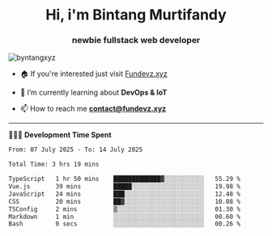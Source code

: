 <h1 align="center">Hi, i'm Bintang Murtifandy</h1>
<h3 align="center">newbie fullstack web developer</h3>

<p align="left"> <img src="https://komarev.com/ghpvc/?username=byntangxyz&label=Profile%20views&color=0e75b6&style=flat" alt="byntangxyz" /> </p>

- 🏠 If you're interested just visit [Fundevz.xyz](https://fundevz.xyz)

- 🌱 I’m currently learning about **DevOps & IoT**

- 📫 How to reach me **[contact@fundevz.xyz](mailto:contact@fundevz.xyz)**

<hr />

👩🏿‍💻 **Development Time Spent**

<p><!--START_SECTION:waka-->

```txt
From: 07 July 2025 - To: 14 July 2025

Total Time: 3 hrs 19 mins

TypeScript   1 hr 50 mins    █████████████▓░░░░░░░░░░░   55.29 %
Vue.js       39 mins         █████░░░░░░░░░░░░░░░░░░░░   19.98 %
JavaScript   24 mins         ███░░░░░░░░░░░░░░░░░░░░░░   12.48 %
CSS          20 mins         ██▓░░░░░░░░░░░░░░░░░░░░░░   10.08 %
TSConfig     2 mins          ▒░░░░░░░░░░░░░░░░░░░░░░░░   01.30 %
Markdown     1 min           ░░░░░░░░░░░░░░░░░░░░░░░░░   00.60 %
Bash         0 secs          ░░░░░░░░░░░░░░░░░░░░░░░░░   00.26 %
```

<!--END_SECTION:waka--></p>
